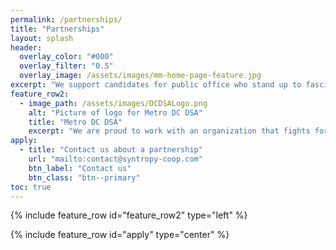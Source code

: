 ```yaml
---
permalink: /partnerships/
title: "Partnerships"
layout: splash
header:
  overlay_color: "#000"
  overlay_filter: "0.5"
  overlay_image: /assets/images/mm-home-page-feature.jpg
excerpt: "We support candidates for public office who stand up to fascism, demand equal access to housing, and ensure a just transition. Below are candidates we have endorsed."
feature_row2:
  - image_path: /assets/images/DCDSALogo.png
    alt: "Picture of logo for Metro DC DSA"
    title: "Metro DC DSA"
    excerpt: "We are proud to work with an organization that fights for housing as a right, thwarts fascism, and organizes democratic workplaces. On March 19th, 2020, Syntropy launched Metro DC DSA's new website. The new website features a modernized and easier to use interface along with web traffic tracking."
apply:
  - title: "Contact us about a partnership"
    url: "mailto:contact@syntropy-coop.com"
    btn_label: "Contact us"
    btn_class: "btn--primary"
toc: true
---
```

{% include feature_row id="feature_row2" type="left" %}

{% include feature_row id="apply" type="center" %}
